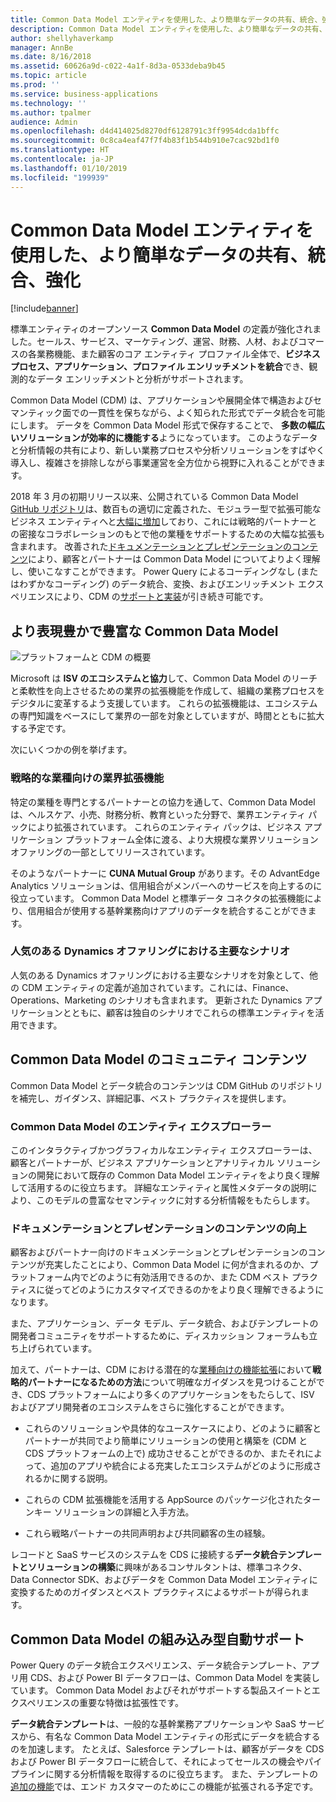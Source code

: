 ```yaml
---
title: Common Data Model エンティティを使用した、より簡単なデータの共有、統合、強化
description: Common Data Model エンティティを使用した、より簡単なデータの共有、統合、強化
author: shellyhaverkamp
manager: AnnBe
ms.date: 8/16/2018
ms.assetid: 60626a9d-c022-4a1f-8d3a-0533deba9b45
ms.topic: article
ms.prod: ''
ms.service: business-applications
ms.technology: ''
ms.author: tpalmer
audience: Admin
ms.openlocfilehash: d4d414025d8270df6128791c3ff9954dcda1bffc
ms.sourcegitcommit: 0c8ca4eaf47f7f4b83f1b544b910e7cac92bd1f0
ms.translationtype: HT
ms.contentlocale: ja-JP
ms.lasthandoff: 01/10/2019
ms.locfileid: "199939"
---
```

# <a name="easier-sharing-unification-and-enrichment-of-data-with-common-data-model-entities"></a>Common Data Model エンティティを使用した、より簡単なデータの共有、統合、強化


[!include[banner](../../includes/banner.md)]

標準エンティティのオープンソース **Common Data Model** の定義が強化されました。セールス、サービス、マーケティング、運営、財務、人材、およびコマースの各業務機能、また顧客のコア エンティティ プロファイル全体で、**ビジネス プロセス、アプリケーション、プロファイル エンリッチメントを統合**でき、観測的なデータ エンリッチメントと分析がサポートされます。

Common Data Model (CDM) は、アプリケーションや展開全体で構造およびセマンティック面での一貫性を保ちながら、よく知られた形式でデータ統合を可能にします。 データを Common Data Model 形式で保存することで、 **多数の幅広いソリューションが効率的に機能する**ようになっています。 このようなデータと分析情報の共有により、新しい業務プロセスや分析ソリューションをすばやく導入し、複雑さを排除しながら事業運営を全方位から視野に入れることができます。

2018 年 3 月の初期リリース以来、公開されている Common Data Model [GitHub リポジトリ](https://github.com/Microsoft/CDM)は、数百もの適切に定義された、モジュラー型で拡張可能なビジネス エンティティへと[大幅に増加](#a-more-expressive-richer-common-data-model)しており、これには戦略的パートナーとの密接なコラボレーションのもとで他の業種をサポートするための大幅な拡張も含まれます。 改善された[ドキュメンテーションとプレゼンテーションのコンテンツ](#common-data-model-and-data-integration-community-content)により、顧客とパートナーは Common Data Model についてよりよく理解し、使いこなすことができます。 Power Query によるコーディングなし (またはわずかなコーディング) のデータ統合、変換、およびエンリッチメント エクスペリエンスにより、CDM の[サポートと実装](#built-in-support-for-the-common-data-model)が引き続き可能です。

##  <a name="a-more-expressive-richer-common-data-model"></a>より表現豊かで豊富な Common Data Model

![プラットフォームと CDM の概要](media/a-more-expressive-richer-common-data-model-1.png "プラットフォームと CDM の概要")
<!-- picture -->

Microsoft は **ISV のエコシステムと協力**して、Common Data Model のリーチと柔軟性を向上させるための業界の拡張機能を作成して、組織の業務プロセスをデジタルに変革するよう支援しています。 これらの拡張機能は、エコシステムの専門知識をベースにして業界の一部を対象としていますが、時間とともに拡大する予定です。 

次にいくつかの例を挙げます。

<a name="industry"></a>
### <a name="industry-extensions-for-strategic-verticals"></a>戦略的な業種向けの業界拡張機能

特定の業種を専門とするパートナーとの協力を通して、Common Data Model は、ヘルスケア、小売、財務分析、教育といった分野で、業界エンティティ パックにより拡張されています。 これらのエンティティ パックは、ビジネス アプリケーション プラットフォーム全体に渡る、より大規模な業界ソリューション オファリングの一部としてリリースされています。

そのようなパートナーに **CUNA Mutual Group** があります。その AdvantEdge Analytics ソリューションは、信用組合がメンバーへのサービスを向上するのに役立っています。 Common Data Model と標準データ コネクタの拡張機能により、信用組合が使用する基幹業務向けアプリのデータを統合することができます。 

<a name="dynamics"></a>
### <a name="key-scenarios-from-popular-dynamics-offerings"></a>人気のある Dynamics オファリングにおける主要なシナリオ
人気のある Dynamics オファリングにおける主要なシナリオを対象として、他の CDM エンティティの定義が追加されています。これには、Finance、Operations、Marketing のシナリオも含まれます。 更新された Dynamics アプリケーションとともに、顧客は独自のシナリオでこれらの標準エンティティを活用できます。 

##  <a name="common-data-model-community-content"></a>Common Data Model のコミュニティ コンテンツ

Common Data Model とデータ統合のコンテンツは CDM GitHub のリポジトリを補完し、ガイダンス、詳細記事、ベスト プラクティスを提供します。

<a name="explorer"></a>
### <a name="common-data-model-entity-explorer"></a>Common Data Model のエンティティ エクスプローラー

このインタラクティブかつグラフィカルなエンティティ エクスプローラーは、顧客とパートナーが、ビジネス アプリケーションとアナリティカル ソリューションの開発において既存の Common Data Model エンティティをより良く理解して活用するのに役立ちます。 詳細なエンティティと属性メタデータの説明により、このモデルの豊富なセマンティックに対する分析情報をもたらします。

<a name="docs"></a>
### <a name="improved-documentation-and-presentation-content"></a>ドキュメンテーションとプレゼンテーションのコンテンツの向上
顧客およびパートナー向けのドキュメンテーションとプレゼンテーションのコンテンツが充実したことにより、Common Data Model に何が含まれるのか、プラットフォーム内でどのように有効活用できるのか、また CDM ベスト プラクティスに従ってどのようにカスタマイズできるのかをより良く理解できるようになります。

また、アプリケーション、データ モデル、データ統合、およびテンプレートの開発者コミュニティをサポートするために、ディスカッション フォーラムも立ち上げられています。

加えて、パートナーは、CDM における潜在的な[業種向けの機能拡張](#industry-extensions-for-strategic-verticals)において**戦略的パートナーになるための方法**について明確なガイダンスを見つけることができ、CDS プラットフォームにより多くのアプリケーションをもたらして、ISV およびアプリ開発者のエコシステムをさらに強化することができます。 

-   これらのソリューションや具体的なユースケースにより、どのように顧客とパートナーが共同でより簡単にソリューションの使用と構築を (CDM と CDS プラットフォームの上で) 成功させることができるのか、またそれによって、追加のアプリや統合による充実したエコシステムがどのように形成されるかに関する説明。

-   これらの CDM 拡張機能を活用する AppSource のパッケージ化されたターンキー ソリューションの詳細と入手方法。

-   これら戦略パートナーの共同声明および共同顧客の生の経験。

レコードと SaaS サービスのシステムを CDS に接続する**データ統合テンプレートとソリューションの構築**に興味があるコンサルタントは、標準コネクタ、Data Connector SDK、およびデータを Common Data Model エンティティに変換するためのガイダンスとベスト プラクティスによるサポートが得られます。


##  <a name="built-in-automatic-support-for-the-common-data-model"></a>Common Data Model の組み込み型自動サポート 

Power Query のデータ統合エクスペリエンス、データ統合テンプレート、アプリ用 CDS、および Power BI データフローは、Common Data Model を実装しています。 Common Data Model およびそれがサポートする製品スイートとエクスペリエンスの重要な特徴は拡張性です。 

**データ統合テンプレート**は、一般的な基幹業務アプリケーションや SaaS サービスから、有名な Common Data Model エンティティの形式にデータを統合するのを加速します。 たとえば、Salesforce テンプレートは、顧客がデータを CDS および Power BI データフローに統合して、それによってセールスの機会やパイプラインに関する分析情報を取得するのに役立ちます。 また、テンプレートの[追加の機能](4-data-integration-admin.md#templates)では、エンド カスタマーのためにこの機能が拡張される予定です。
